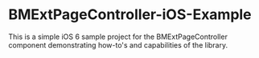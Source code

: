 BMExtPageController-iOS-Example
===============================

This is a simple iOS 6 sample project for the BMExtPageController component demonstrating how-to's and capabilities of the library.
